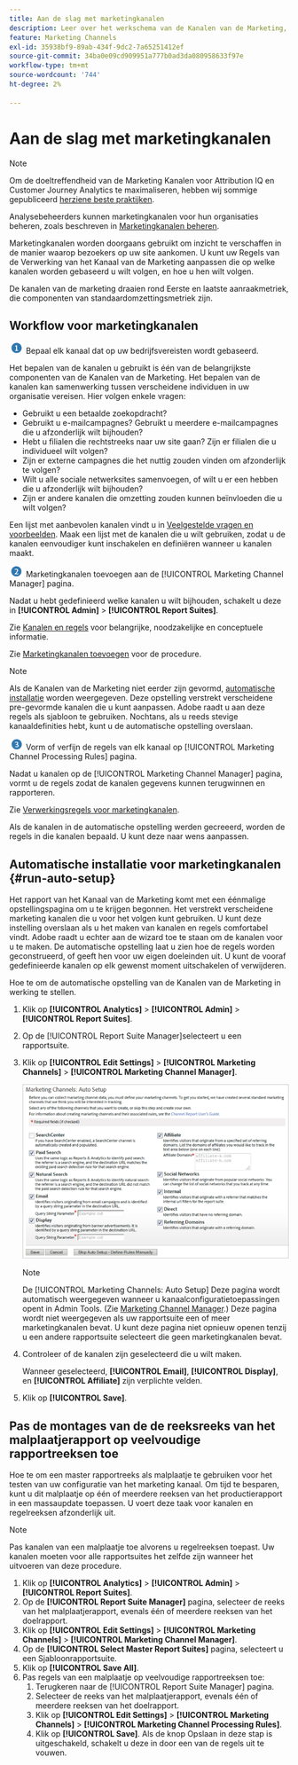 ```yaml
---
title: Aan de slag met marketingkanalen
description: Leer over het werkschema van de Kanalen van de Marketing, de automatische opstelling, en hoe te om de montages van de reeks van het malplaatjerapport op veelvoudige rapportreeksen toe te passen.
feature: Marketing Channels
exl-id: 35938bf9-89ab-434f-9dc2-7a65251412ef
source-git-commit: 34ba0e09cd909951a777b0ad3da080958633f97e
workflow-type: tm+mt
source-wordcount: '744'
ht-degree: 2%

---
```


# Aan de slag met marketingkanalen

>[!NOTE]
>
>Om de doeltreffendheid van de Marketing Kanalen voor Attribution IQ en Customer Journey Analytics te maximaliseren, hebben wij sommige gepubliceerd [herziene beste praktijken](/help/components/c-marketing-channels/mchannel-best-practices.md).
>
>Analysebeheerders kunnen marketingkanalen voor hun organisaties beheren, zoals beschreven in [Marketingkanalen beheren](/help/admin/admin/c-manage-report-suites/c-edit-report-suites/marketing-channels/c-channels.md).

Marketingkanalen worden doorgaans gebruikt om inzicht te verschaffen in de manier waarop bezoekers op uw site aankomen. U kunt uw Regels van de Verwerking van het Kanaal van de Marketing aanpassen die op welke kanalen worden gebaseerd u wilt volgen, en hoe u hen wilt volgen.

De kanalen van de marketing draaien rond Eerste en laatste aanraakmetriek, die componenten van standaardomzettingsmetriek zijn.

## Workflow voor marketingkanalen

![](/help/admin/admin/c-manage-report-suites/c-edit-report-suites/general/c-server-side-forwarding/assets/step1_icon.png) Bepaal elk kanaal dat op uw bedrijfsvereisten wordt gebaseerd.

Het bepalen van de kanalen u gebruikt is één van de belangrijkste componenten van de Kanalen van de Marketing. Het bepalen van de kanalen kan samenwerking tussen verscheidene individuen in uw organisatie vereisen. Hier volgen enkele vragen:

* Gebruikt u een betaalde zoekopdracht?
* Gebruikt u e-mailcampagnes? Gebruikt u meerdere e-mailcampagnes die u afzonderlijk wilt bijhouden?
* Hebt u filialen die rechtstreeks naar uw site gaan? Zijn er filialen die u individueel wilt volgen?
* Zijn er externe campagnes die het nuttig zouden vinden om afzonderlijk te volgen?
* Wilt u alle sociale netwerksites samenvoegen, of wilt u er een hebben die u afzonderlijk wilt bijhouden?
* Zijn er andere kanalen die omzetting zouden kunnen beïnvloeden die u wilt volgen?

Een lijst met aanbevolen kanalen vindt u in [Veelgestelde vragen en voorbeelden](/help/components/c-marketing-channels/c-faq.md). Maak een lijst met de kanalen die u wilt gebruiken, zodat u de kanalen eenvoudiger kunt inschakelen en definiëren wanneer u kanalen maakt.

![](/help/admin/admin/c-manage-report-suites/c-edit-report-suites/general/c-server-side-forwarding/assets/step2_icon.png) Marketingkanalen toevoegen aan de [!UICONTROL Marketing Channel Manager] pagina.

Nadat u hebt gedefinieerd welke kanalen u wilt bijhouden, schakelt u deze in **[!UICONTROL Admin]** > **[!UICONTROL Report Suites]**.

Zie [Kanalen en regels](/help/admin/admin/c-manage-report-suites/c-edit-report-suites/marketing-channels/c-channels.md) voor belangrijke, noodzakelijke en conceptuele informatie.

Zie [Marketingkanalen toevoegen](/help/admin/admin/c-manage-report-suites/c-edit-report-suites/marketing-channels/c-channels.md) voor de procedure.

>[!NOTE]
>
>Als de Kanalen van de Marketing niet eerder zijn gevormd, [automatische installatie](/help/components/c-marketing-channels/c-getting-started-mchannel.md) worden weergegeven. Deze opstelling verstrekt verscheidene pre-gevormde kanalen die u kunt aanpassen. Adobe raadt u aan deze regels als sjabloon te gebruiken. Nochtans, als u reeds stevige kanaaldefinities hebt, kunt u de automatische opstelling overslaan.

![](/help/admin/admin/c-manage-report-suites/c-edit-report-suites/general/c-server-side-forwarding/assets/step3_icon.png) Vorm of verfijn de regels van elk kanaal op [!UICONTROL Marketing Channel Processing Rules] pagina.

Nadat u kanalen op de [!UICONTROL Marketing Channel Manager] pagina, vormt u de regels zodat de kanalen gegevens kunnen terugwinnen en rapporteren.

Zie [Verwerkingsregels voor marketingkanalen](/help/admin/admin/c-manage-report-suites/c-edit-report-suites/marketing-channels/c-rules.md).

Als de kanalen in de automatische opstelling werden gecreeerd, worden de regels in die kanalen bepaald. U kunt deze naar wens aanpassen.

## Automatische installatie voor marketingkanalen {#run-auto-setup}

Het rapport van het Kanaal van de Marketing komt met een éénmalige opstellingspagina om u te krijgen begonnen. Het verstrekt verscheidene marketing kanalen die u voor het volgen kunt gebruiken. U kunt deze instelling overslaan als u het maken van kanalen en regels comfortabel vindt. Adobe raadt u echter aan de wizard toe te staan om de kanalen voor u te maken. De automatische opstelling laat u zien hoe de regels worden geconstrueerd, of geeft hen voor uw eigen doeleinden uit. U kunt de vooraf gedefinieerde kanalen op elk gewenst moment uitschakelen of verwijderen.

Hoe te om de automatische opstelling van de Kanalen van de Marketing in werking te stellen.

1. Klik op **[!UICONTROL Analytics]** > **[!UICONTROL Admin]** > **[!UICONTROL Report Suites]**.
1. Op de [!UICONTROL Report Suite Manager]selecteert u een rapportsuite.
1. Klik op **[!UICONTROL Edit Settings]** > **[!UICONTROL Marketing Channels]** > **[!UICONTROL Marketing Channel Manager]**.

   ![Stap Resultaat](assets/wizard.png)

   >[!NOTE]
   >
   >De [!UICONTROL Marketing Channels: Auto Setup] Deze pagina wordt automatisch weergegeven wanneer u kanaalconfiguratietoepassingen opent in Admin Tools. (Zie [Marketing Channel Manager](/help/admin/admin/c-manage-report-suites/c-edit-report-suites/marketing-channels/c-channels.md).) Deze pagina wordt niet weergegeven als uw rapportsuite een of meer marketingkanalen bevat. U kunt deze pagina niet opnieuw openen tenzij u een andere rapportsuite selecteert die geen marketingkanalen bevat.

1. Controleer of de kanalen zijn geselecteerd die u wilt maken.

   Wanneer geselecteerd, **[!UICONTROL Email]**, **[!UICONTROL Display]**, en **[!UICONTROL Affiliate]** zijn verplichte velden.

1. Klik op **[!UICONTROL Save]**.

## Pas de montages van de de reeksreeks van het malplaatjerapport op veelvoudige rapportreeksen toe

Hoe te om een master rapportreeks als malplaatje te gebruiken voor het testen van uw configuratie van het marketing kanaal. Om tijd te besparen, kunt u dit malplaatje op één of meerdere reeksen van het productierapport in een massaupdate toepassen. U voert deze taak voor kanalen en regelreeksen afzonderlijk uit.

>[!NOTE]
>
>Pas kanalen van een malplaatje toe alvorens u regelreeksen toepast. Uw kanalen moeten voor alle rapportsuites het zelfde zijn wanneer het uitvoeren van deze procedure.

1. Klik op **[!UICONTROL Analytics]** > **[!UICONTROL Admin]** > **[!UICONTROL Report Suites]**.
1. Op de **[!UICONTROL Report Suite Manager]** pagina, selecteer de reeks van het malplaatjerapport, evenals één of meerdere reeksen van het doelrapport.
1. Klik op **[!UICONTROL Edit Settings]** > **[!UICONTROL Marketing Channels]** > **[!UICONTROL Marketing Channel Manager]**.
1. Op de **[!UICONTROL Select Master Report Suites]** pagina, selecteert u een Sjabloonrapportsuite.
1. Klik op **[!UICONTROL Save All]**.
1. Pas regels van een malplaatje op veelvoudige rapportreeksen toe:
   1. Terugkeren naar de [!UICONTROL Report Suite Manager] pagina.
   1. Selecteer de reeks van het malplaatjerapport, evenals één of meerdere reeksen van het doelrapport.
   1. Klik op **[!UICONTROL Edit Settings]** > **[!UICONTROL Marketing Channels]** > **[!UICONTROL Marketing Channel Processing Rules]**.
   1. Klik op **[!UICONTROL Save]**. Als de knop Opslaan in deze stap is uitgeschakeld, schakelt u deze in door een van de regels uit te vouwen.
